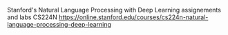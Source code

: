 Stanford's Natural Language Processing with Deep Learning assignements and labs
CS224N
https://online.stanford.edu/courses/cs224n-natural-language-processing-deep-learning
